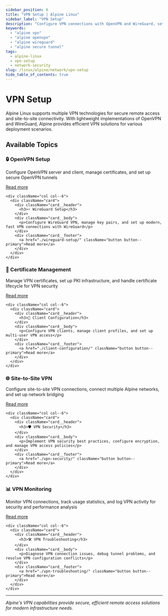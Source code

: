 ```yaml
---
sidebar_position: 6
title: "VPN Setup | Alpine Linux"
sidebar_label: "VPN Setup"
description: "Configure VPN connections with OpenVPN and WireGuard, set up secure tunnels, and manage VPN clients on Alpine Linux."
keywords:
  - "alpine vpn"
  - "alpine openvpn"
  - "alpine wireguard"
  - "alpine secure tunnel"
tags:
  - alpine-linux
  - vpn-setup
  - network-security
slug: /linux/alpine/network/vpn-setup
hide_table_of_contents: true
---
```


# VPN Setup

Alpine Linux supports multiple VPN technologies for secure remote access and site-to-site connectivity. With lightweight implementations of OpenVPN and WireGuard, Alpine provides efficient VPN solutions for various deployment scenarios.

## Available Topics

<div className="container">
  <div className="row">
    <div className="col col--6">
      <div className="card">
        <div className="card__header">
          <h3>🔒 OpenVPN Setup</h3>
        </div>
        <div className="card__body">
          <p>Configure OpenVPN server and client, manage certificates, and set up secure OpenVPN tunnels</p>
        </div>
        <div className="card__footer">
          <a href="./openvpn-setup/" className="button button--primary">Read more</a>
        </div>
      </div>
    </div>
    
    <div className="col col--6">
      <div className="card">
        <div className="card__header">
          <h3>⚡ WireGuard Setup</h3>
        </div>
        <div className="card__body">
          <p>Configure WireGuard VPN, manage key pairs, and set up modern, fast VPN connections with WireGuard</p>
        </div>
        <div className="card__footer">
          <a href="./wireguard-setup/" className="button button--primary">Read more</a>
        </div>
      </div>
    </div>
  </div>

  <div className="row">
    <div className="col col--6">
      <div className="card">
        <div className="card__header">
          <h3>🔑 Certificate Management</h3>
        </div>
        <div className="card__body">
          <p>Manage VPN certificates, set up PKI infrastructure, and handle certificate lifecycle for VPN security</p>
        </div>
        <div className="card__footer">
          <a href="./certificate-management/" className="button button--primary">Read more</a>
        </div>
      </div>
    </div>
    
    <div className="col col--6">
      <div className="card">
        <div className="card__header">
          <h3>👥 Client Configuration</h3>
        </div>
        <div className="card__body">
          <p>Configure VPN clients, manage client profiles, and set up multi-user VPN access</p>
        </div>
        <div className="card__footer">
          <a href="./client-configuration/" className="button button--primary">Read more</a>
        </div>
      </div>
    </div>
  </div>

  <div className="row">
    <div className="col col--6">
      <div className="card">
        <div className="card__header">
          <h3>🌐 Site-to-Site VPN</h3>
        </div>
        <div className="card__body">
          <p>Configure site-to-site VPN connections, connect multiple Alpine networks, and set up network bridging</p>
        </div>
        <div className="card__footer">
          <a href="./site-to-site-vpn/" className="button button--primary">Read more</a>
        </div>
      </div>
    </div>
    
    <div className="col col--6">
      <div className="card">
        <div className="card__header">
          <h3>🛡️ VPN Security</h3>
        </div>
        <div className="card__body">
          <p>Implement VPN security best practices, configure encryption, and manage VPN access policies</p>
        </div>
        <div className="card__footer">
          <a href="./vpn-security/" className="button button--primary">Read more</a>
        </div>
      </div>
    </div>
  </div>

  <div className="row">
    <div className="col col--6">
      <div className="card">
        <div className="card__header">
          <h3>📊 VPN Monitoring</h3>
        </div>
        <div className="card__body">
          <p>Monitor VPN connections, track usage statistics, and log VPN activity for security and performance analysis</p>
        </div>
        <div className="card__footer">
          <a href="./vpn-monitoring/" className="button button--primary">Read more</a>
        </div>
      </div>
    </div>
    
    <div className="col col--6">
      <div className="card">
        <div className="card__header">
          <h3>🛠️ VPN Troubleshooting</h3>
        </div>
        <div className="card__body">
          <p>Diagnose VPN connection issues, debug tunnel problems, and resolve VPN configuration conflicts</p>
        </div>
        <div className="card__footer">
          <a href="./vpn-troubleshooting/" className="button button--primary">Read more</a>
        </div>
      </div>
    </div>
  </div>
</div>

---

*Alpine's VPN capabilities provide secure, efficient remote access solutions for modern infrastructure needs.*
